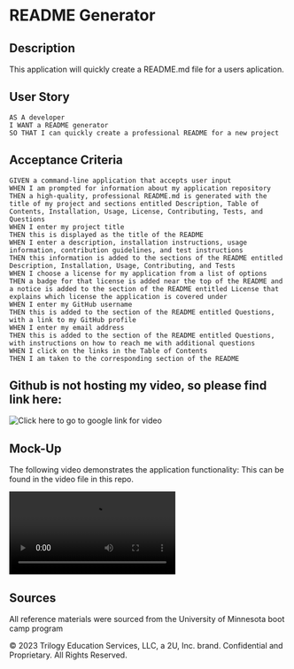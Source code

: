 # README Generator

## Description

This application will quickly create a README.md file for a users aplication.

## User Story

```
AS A developer
I WANT a README generator
SO THAT I can quickly create a professional README for a new project
```

## Acceptance Criteria

```
GIVEN a command-line application that accepts user input
WHEN I am prompted for information about my application repository
THEN a high-quality, professional README.md is generated with the title of my project and sections entitled Description, Table of Contents, Installation, Usage, License, Contributing, Tests, and Questions
WHEN I enter my project title
THEN this is displayed as the title of the README
WHEN I enter a description, installation instructions, usage information, contribution guidelines, and test instructions
THEN this information is added to the sections of the README entitled Description, Installation, Usage, Contributing, and Tests
WHEN I choose a license for my application from a list of options
THEN a badge for that license is added near the top of the README and a notice is added to the section of the README entitled License that explains which license the application is covered under
WHEN I enter my GitHub username
THEN this is added to the section of the README entitled Questions, with a link to my GitHub profile
WHEN I enter my email address
THEN this is added to the section of the README entitled Questions, with instructions on how to reach me with additional questions
WHEN I click on the links in the Table of Contents
THEN I am taken to the corresponding section of the README
```
## Github is not hosting my video, so please find link here:

![Click here to go to google link for video](https://drive.google.com/file/d/1hU9lK_RAjdEafJzGgwtKM5i5EdEvwdtN/view?usp=sharing)

## Mock-Up

The following video demonstrates the application functionality:
This can be found in the video file in this repo.

![This links to the file but Github will not host for some reason.](./video/readme-gen.MP4)

## Sources

All reference materials were sourced from the University of Minnesota boot camp program

© 2023 Trilogy Education Services, LLC, a 2U, Inc. brand. Confidential and Proprietary. All Rights Reserved.
  